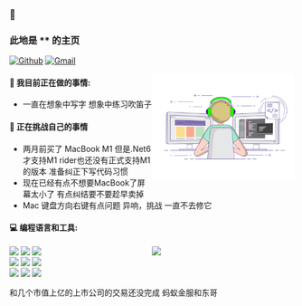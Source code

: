 <!--
**ultratoday/ultratoday** is a ✨ _special_ ✨ repository because its `README.md` (this file) appears on your GitHub profile.

Here are some ideas to get you started:

- 🔭 I’m currently working on ...
- 🌱 I’m currently learning ...
- 👯 I’m looking to collaborate on ...
- 🤔 I’m looking for help with ...
- 💬 Ask me about ...
- 📫 How to reach me: ...
- 😄 Pronouns: ...
- ⚡ Fun fact: ...
-->
<!--[![Anurag's GitHub stats](https://github-readme-stats.vercel.app/api?username=yanxuzi&theme=tokyonight)](https://github.com/anuraghazra/github-readme-stats)

[![Readme Card](https://github-readme-stats.vercel.app/api/pin/?username=yanxuzi&repo=noterecord0610)](https://github.com/anuraghazra/github-readme-stats)
-->
###  👋 
### 此地是 ** 的主页

[![Github](https://img.shields.io/badge/-Github-000?style=flat&logo=Github&logoColor=white)](https://github.com/yanxuzi)
[![Gmail](https://img.shields.io/badge/-Gmail-c14438?style=flat&logo=Gmail&logoColor=white)](mailto:todayuntra@gmail.com)

<img align="right" alt="img" src="https://raw.githubusercontent.com/devSouvik/devSouvik/master/gif3.gif" width="50%" height="auto" />


#### 🌱 我目前正在做的事情: 
- 一直在想象中写字 想象中练习吹笛子

#### :muscle: 正在挑战自己的事情
<!--- - 买了很多的书 但是根本没有看几本，长期下去肯定也是这样-->
- 两月前买了 MacBook M1 但是.Net6 才支持M1 rider也还没有正式支持M1的版本 准备纠正下写代码习惯
- 现在已经有点不想要MacBook了屏幕太小了 有点纠结要不要趁早卖掉
- Mac 键盘方向右键有点问题 异响，挑战 一直不去修它
<!--- 挑战一个冬天不买新衣服 实在是没钱了-->

#### :computer: 编程语言和工具: 
<p>
<img width="50%" align="right" src="https://github-readme-stats.vercel.app/api?username=yanxuzi&show_icons=true&hide_border=true" />
<code><img width="10%" src="https://www.vectorlogo.zone/logos/java/java-ar21.svg"></code>
<code><img width="10%" src="https://www.vectorlogo.zone/logos/dotnet/dotnet-ar21.svg"></code>
<code><img width="10%" src="https://www.vectorlogo.zone/logos/visualstudio_code/visualstudio_code-ar21.svg"></code>
<br />
<code><img width="10%" src="https://www.vectorlogo.zone/logos/mysql/mysql-ar21.svg"></code>
<code><img width="10%" src="https://www.vectorlogo.zone/logos/getpostman/getpostman-ar21.svg"></code>
<code><img width="10%" src="https://www.vectorlogo.zone/logos/postgresql/postgresql-ar21.svg"></code>
<br />
<code><img width="10%" src="https://www.vectorlogo.zone/logos/git-scm/git-scm-ar21.svg"></code>
<code><img width="10%" src="https://www.vectorlogo.zone/logos/nginx/nginx-ar21.svg"></code>
<code><img width="10%" src="https://www.vectorlogo.zone/logos/centos/centos-ar21.svg"></code>
<br/>

</p>

和几个市值上亿的上市公司的交易还没完成 蚂蚁金服和东哥
